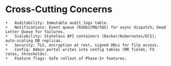 # Cross-Cutting Concerns

	•	Auditability: Immutable audit_logs table.
	•	Notifications: Event queue (RabbitMQ/SQS) for async dispatch; Dead Letter Queue for failures.
	•	Scalability: Stateless API containers (Docker/Kubernetes/ECS); auto-scaling DB replicas.
	•	Security: TLS, encryption at rest, signed URLs for file access.
	•	Config: Admin portal writes into config tables (MR fields, FX rates, thresholds).
	•	Feature flags: Safe rollout of Phase-2+ features.
